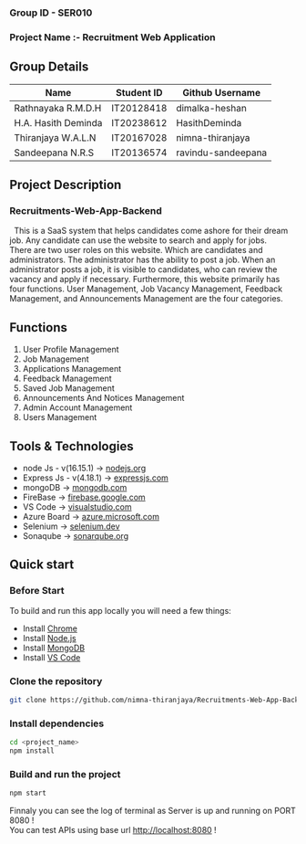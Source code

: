 <h3>Group ID - SER010</h3>
<h3>Project Name :- Recruitment Web Application</h3>

<h2>Group Details</h2>

  | Name  | Student ID | Github Username |
  | ------------- | ------------- | ------------- |
  | Rathnayaka R.M.D.H  | IT20128418  | dimalka-heshan  |
  | H.A. Hasith Deminda  | IT20238612  | HasithDeminda  |
  | Thiranjaya W.A.L.N  | IT20167028  | nimna-thiranjaya  |
  | Sandeepana N.R.S  | IT20136574  | ravindu-sandeepana  |
  
<h2>Project Description</h2>
      <h3> Recruitments-Web-App-Backend</h3>

 &nbsp; This is a SaaS system that helps candidates come ashore for their dream job. Any candidate can use the website to search and apply for jobs.<br/> There are two user roles on this website. Which are candidates and administrators. The administrator has the ability to post a job. When an administrator posts a job, it is visible to candidates, who can review the vacancy and apply if necessary. Furthermore, this website primarily has four functions. User Management, Job Vacancy Management, Feedback Management, and Announcements Management are the four categories.

<h2>Functions</h2>
      <ol>
        <li> User Profile Management </li>
        <li> Job Management </li>
        <li> Applications Management </li>
        <li> Feedback Management </li>
        <li> Saved Job Management </li>
        <li> Announcements And Notices Management </li>
        <li> Admin Account Management </li>
        <li> Users Management </li>
      </ol>
  
<h2> Tools & Technologies </h2> 
      <ul>
      <li> node Js - v(16.15.1) -> <a href="https://nodejs.org/en/" target="_blank">nodejs.org</a> </li>
      <li> Express Js - v(4.18.1) -> <a href="https://expressjs.com/" target="_blank">expressjs.com</a></li>
      <li> mongoDB  -> <a href="https://www.mongodb.com/" target="_blank">mongodb.com</a> </li>
      <li> FireBase -> <a href="https://firebase.google.com/" target="_blank">firebase.google.com</a> </li>
      <li> VS Code -> <a href="https://code.visualstudio.com/" target="_blank">visualstudio.com</a> </li>
      <li> Azure Board -> <a href="https://azure.microsoft.com/en-us/products/devops/boards/" target="_blank">azure.microsoft.com</a> </li>
      <li> Selenium -> <a href="https://www.selenium.dev/" target="_blank">selenium.dev</a> </li>
      <li> Sonaqube -> <a href="https://www.sonarqube.org/" target="_blank">sonarqube.org</a> </li>
      </ul>
  
      
 ## Quick start

### Before Start

To build and run this app locally you will need a few things:

- Install [Chrome](https://www.google.com/chrome/)
- Install [Node.js](https://nodejs.org/en/)
- Install [MongoDB](https://docs.mongodb.com/manual/installation/)
- Install [VS Code](https://code.visualstudio.com/)


### Clone the repository

```bash
git clone https://github.com/nimna-thiranjaya/Recruitments-Web-App-Backend.git
```

### Install dependencies

```bash
cd <project_name>
npm install
```

### Build and run the project

```bash
npm start
```

Finnaly you can see the log of terminal as Server is up and running on PORT 8080 ! <br>
You can test APIs using base url [http://localhost:8080](http://localhost:8080) !




